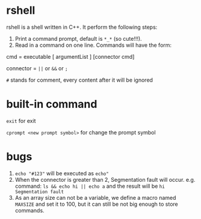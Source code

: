 # rshell
rshell is a shell written in C++. It perform the following steps:
1. Print a command prompt, default is `*_*` (so cute!!!).
2. Read in a command on one line. Commands will have the form:

cmd       = executable [ argumentList ] [connector cmd]

connector = `||` or `&&` or `;`

`#` stands for comment, every content after it will be ignored

# built-in command
`exit` for exit

`cprompt <new prompt symbol>` for change the prompt symbol

# bugs
1. `echo "#123"` will be executed as `echo"`
2. When the connector is greater than 2, Segmentation fault will occur.
   e.g.  command:  `ls && echo hi || echo a`  and the result will be  `hi Segmentation fault`
3. As an array size can not be a variable, we define a macro named `MAXSIZE` and set it to 100, but it can still be not big enough to store commands.
